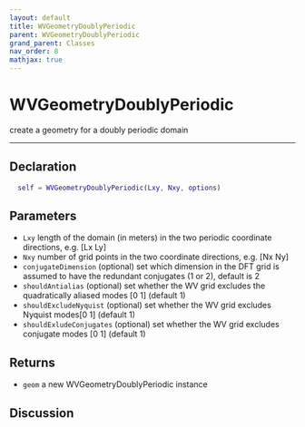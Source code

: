 ```yaml
---
layout: default
title: WVGeometryDoublyPeriodic
parent: WVGeometryDoublyPeriodic
grand_parent: Classes
nav_order: 8
mathjax: true
---
```


#  WVGeometryDoublyPeriodic

create a geometry for a  doubly periodic domain


---

## Declaration
```matlab
  self = WVGeometryDoublyPeriodic(Lxy, Nxy, options)
```
## Parameters
+ `Lxy`  length of the domain (in meters) in the two periodic coordinate directions, e.g. [Lx Ly]
+ `Nxy`  number of grid points in the two coordinate directions, e.g. [Nx Ny]
+ `conjugateDimension`  (optional) set which dimension in the DFT grid is assumed to have the redundant conjugates (1 or 2), default is 2
+ `shouldAntialias`  (optional) set whether the WV grid excludes the quadratically aliased modes [0 1] (default 1)
+ `shouldExcludeNyquist`  (optional) set whether the WV grid excludes Nyquist modes[0 1] (default 1)
+ `shouldExludeConjugates`  (optional) set whether the WV grid excludes conjugate modes [0 1] (default 1)

## Returns
+ `geom`  a new WVGeometryDoublyPeriodic instance

## Discussion

                  
